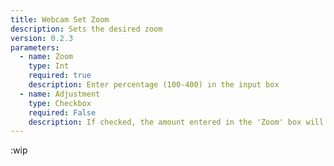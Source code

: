 ```yaml
---
title: Webcam Set Zoom
description: Sets the desired zoom
version: 0.2.3
parameters:
  - name: Zoom
    type: Int
    required: true
    description: Enter percentage (100-400) in the input box
  - name: Adjustment
    type: Checkbox
    required: False
    description: If checked, the amount entered in the 'Zoom' box will be added to the current setting
---
```


:wip
